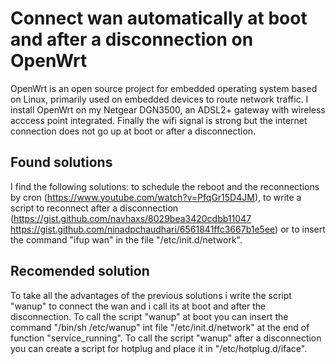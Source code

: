 # Connect wan automatically at boot and after a disconnection on OpenWrt
OpenWrt is an open source project for embedded operating system based on Linux, primarily used on embedded devices to route network traffic. I install OpenWrt on my Netgear DGN3500, an ADSL2+ gateway with wireless acccess point integrated. Finally the wifi signal is strong but the internet connection does not go up at boot or after a disconnection.


## Found solutions
I find the following solutions: to schedule the reboot and the reconnections by cron (https://www.youtube.com/watch?v=PfqGr15D4JM), to write a script to reconnect after a disconnection (https://gist.github.com/navhaxs/8029bea3420cdbb11047 https://gist.github.com/ninadpchaudhari/6561841ffc3667b1e5ee) or to insert the command "ifup wan" in the file "/etc/init.d/network".


## Recomended solution
To take all the advantages of the previous solutions i write the script "wanup" to connect the wan and i call its at boot and after the disconnection. To call the script "wanup" at boot you can insert the command "/bin/sh /etc/wanup" int file "/etc/init.d/network" at the end of function "service_running". To call the script "wanup" after a disconnection you can create a script for hotplug and place it in "/etc/hotplug.d/iface".
